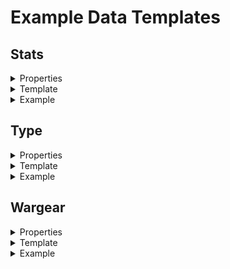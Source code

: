 # Example Data Templates

## Stats
<details>
<summary>Properties</summary>
<p>

| Property | Type | Description |
| --- | --- | --- |
| movement | number | The number in inches a model can move. |
| fight | number | The model's fight score. |
| range | number | The model's ranged fight score
| strength | number | The model's strength score. |
| defence | number | The model's defence score. |
| attacks | number | The number of attacks the model can make in melee combat. |
| wounds | number | The model's wounds score. |
| courage | number | The model's courage score. |
| might | object | The model's might stats |
| will | object | The model's will stats |
| fate | object | The model's fate stats |

### Might, Will & Fate Objects

| Property | Type | Description |
| --- | --- | --- |
| additional | number | The additional amount of might points that can be bought for a model e.g. Ringwriath, Witch-King |
| points | number | The cost in points of the additional stat per point e.g. 5 points. 0 if model can't have additional points. |
| value | number | The model's un-modified default stat value |

</p></details>

<details>
<summary>Template</summary>
<p>

```JSON5
"stats": {
        "movement": 0,
        "fight": 0,
        "range": 0,
        "strength": 0,
        "defence": 0,
        "attacks": 0,
        "wounds": 0,
        "courage": 0,
        "might": {
            "additional": 0,
            "points": 0,
            "value": 0
        },
        "will": {
            "additional": 0,
            "points": 0,
            "value": 0
        },
        "fate": {
            "additional": 0,
            "points": 0,
            "value": 0
        }
    }
```

</p>
</details>

<details>
<summary>Example</summary>
<p>

```JSON5
"stats": {
        // Witch-King Stats
        "movement": 6,
        "fight": 5,
        "range": 4,
        "strength": 4,
        "defence": 8,
        "attacks": 1,
        "wounds": 1,
        "courage": 6,
        "might": {
            "additional": 3,
            "points": 5,
            "value": 0
        },
        "will": {
            "additional": 10,
            "points": 5,
            "value": 10
        },
        "fate": {
            "additional": 3,
            "points": 5,
            "value": 0
        }
    }
```
</p>
</details>


## Type
<details>
<summary>Properties</summary>
<p>


| Property | Type |Description |
| --- | --- | --- |
| Type Of Model | "Cavalry" \| "Infantry" \| "Monster" | The types for this model.  |

</p>
</details>

<details>
<summary>Template</summary>
<p>

```JSON5
"type": {
        "Type Of Model": {}
}
```
</p>
</details>

<details>
<summary>Example</summary>
<p>

```JSON5
"type": {
        "Monster": {},
        "Infantry": {}
        ... // Additonal Types

}
```
</p>
</details>

## Wargear
<details><summary>Properties</summary>
<p>

| Property | Type | Description |
| --- | --- | --- |
| Wargear Name | string | The name of the wargear in Capital Case format. |
| optional | boolean | Should this wargear be selectable by the user (true), or is it part of default wargear for the model (false). |
| points | number | The cost in points of the wargear. 0 if wargear is part of default wargear for the model |
| type | "Active" \| "Passive" | Is this wargear passive or active in its use. |
| userSelected | boolean | Default (false), changes when a user selects it (true).  |
</p>
</details>

<details><summary>Template</summary>
<p>

```JSON5
"wargear": {
        // Selectable Wargear
        "Wargear Name": {
            "optional": true,
            "points": 5, 
            "type": "Active",
            "userSelected": false
        },
        // Default Wargear
        "Wargear Name": {
            "optional": false,
            "points": 5, 
            "type": "Default",
            "userSelected": false
        }
}
```
</p>
</details>

<details><summary>Example</summary>
<p>

```JSON5
"wargear": {
        "Crown Of Morgul": {
            "optional": true,
            "points": 25,
            "type": "Passive",
            "userSelected": false
        },
        ... // Additonal Wargear
}
```
</p>
</details>



